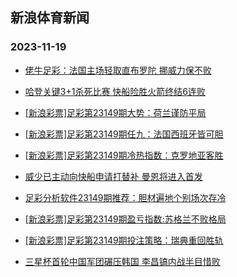 ## 新浪体育新闻 
### 2023-11-19

+ [佬牛足彩：法国主场轻取直布罗陀  挪威力保不败](https://sports.sina.com.cn/l/2023-11-18/doc-imzuyxpv6043134.shtml)

+ [哈登关键3+1杀死比赛 快船险胜火箭终结6连败](https://sports.sina.com.cn/basketball/nba/2023-11-18/doc-imzuzkcr5833633.shtml)

+ [[新浪彩票]足彩第23149期大势：荷兰谨防平局](https://sports.sina.com.cn/l/2023-11-18/doc-imzuytfz2933089.shtml)

+ [[新浪彩票]足彩第23149期任九：法国西班牙皆可胆](https://sports.sina.com.cn/l/2023-11-18/doc-imzuytfx6156166.shtml)

+ [[新浪彩票]足彩第23149期冷热指数：克罗地亚客胜](https://sports.sina.com.cn/l/2023-11-18/doc-imzuytfu9652721.shtml)

+ [威少已主动向快船申请打替补 曼恩将进入首发](https://sports.sina.com.cn/basketball/nba/2023-11-18/doc-imzuyxps9527746.shtml)

+ [足彩分析软件23149期推荐：胆材遍地个别场次存冷](https://sports.sina.com.cn/l/2023-11-18/doc-imzuytfx6156999.shtml)

+ [[新浪彩票]足彩第23149期盈亏指数:苏格兰不败格局](https://sports.sina.com.cn/l/2023-11-18/doc-imzuytfx6156670.shtml)

+ [[新浪彩票]足彩第23149期投注策略：瑞典重回胜轨](https://sports.sina.com.cn/l/2023-11-18/doc-imzuytfx6156406.shtml)

+ [三星杯首轮中国军团碾压韩国 李昌镐内战半目惜败](https://sports.sina.com.cn/go/2023-11-18/doc-imzuyxps9533383.shtml)

